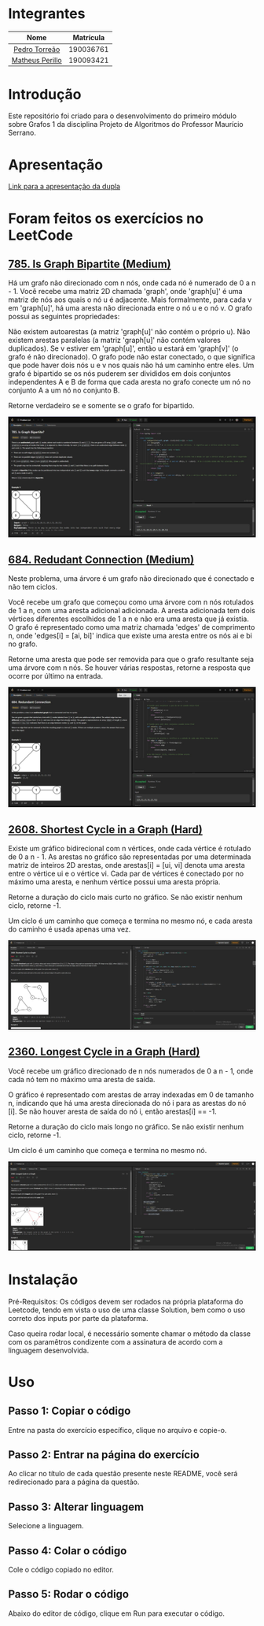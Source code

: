 # Integrantes

|                         Nome                         | Matrícula |
| :--------------------------------------------------: | :-------: |
|  [Pedro Torreão](https://github.com/PedroTorreao21)  | 190036761 |
| [Matheus Perillo](https://github.com/MatheusPerillo) | 190093421 |

# Introdução

Este repositório foi criado para o desenvolvimento do primeiro módulo sobre Grafos 1 da disciplina Projeto de Algoritmos do Professor Maurício Serrano.

# Apresentação

[Link para a apresentação da dupla](https://youtu.be/R7xIfYTEdRc)

# Foram feitos os exercícios no LeetCode

## [785. Is Graph Bipartite (Medium)](https://leetcode.com/problems/is-graph-bipartite/description/)

Há um grafo não direcionado com n nós, onde cada nó é numerado de 0 a n - 1. Você recebe uma matriz 2D chamada 'graph', onde 'graph[u]' é uma matriz de nós aos quais o nó u é adjacente. Mais formalmente, para cada v em 'graph[u]', há uma aresta não direcionada entre o nó u e o nó v. O grafo possui as seguintes propriedades:

Não existem autoarestas (a matriz 'graph[u]' não contém o próprio u).
Não existem arestas paralelas (a matriz 'graph[u]' não contém valores duplicados).
Se v estiver em 'graph[u]', então u estará em 'graph[v]' (o grafo é não direcionado).
O grafo pode não estar conectado, o que significa que pode haver dois nós u e v nos quais não há um caminho entre eles.
Um grafo é bipartido se os nós puderem ser divididos em dois conjuntos independentes A e B de forma que cada aresta no grafo conecte um nó no conjunto A a um nó no conjunto B.

Retorne verdadeiro se e somente se o grafo for bipartido.

![785. Is Graph Bipartite](/images/785.jpeg)

## [684. Redudant Connection (Medium)](https://leetcode.com/problems/redundant-connection/description/)

Neste problema, uma árvore é um grafo não direcionado que é conectado e não tem ciclos.

Você recebe um grafo que começou como uma árvore com n nós rotulados de 1 a n, com uma aresta adicional adicionada. A aresta adicionada tem dois vértices diferentes escolhidos de 1 a n e não era uma aresta que já existia. O grafo é representado como uma matriz chamada 'edges' de comprimento n, onde 'edges[i] = [ai, bi]' indica que existe uma aresta entre os nós ai e bi no grafo.

Retorne uma aresta que pode ser removida para que o grafo resultante seja uma árvore com n nós. Se houver várias respostas, retorne a resposta que ocorre por último na entrada.

![684. Redudant Connection](/images/684.jpeg)

## [2608. Shortest Cycle in a Graph (Hard)](https://leetcode.com/problems/shortest-cycle-in-a-graph/description/)

Existe um gráfico bidirecional com n vértices, onde cada vértice é rotulado de 0 a n - 1. As arestas no gráfico são representadas por uma determinada matriz de inteiros 2D arestas, onde arestas[i] = [ui, vi] denota uma aresta entre o vértice ui e o vértice vi. Cada par de vértices é conectado por no máximo uma aresta, e nenhum vértice possui uma aresta própria.

Retorne a duração do ciclo mais curto no gráfico. Se não existir nenhum ciclo, retorne -1.

Um ciclo é um caminho que começa e termina no mesmo nó, e cada aresta do caminho é usada apenas uma vez.

![2608. Shortest Cycle in a Graph](/images/2608.jpg)

## [2360. Longest Cycle in a Graph (Hard)](https://leetcode.com/problems/longest-cycle-in-a-graph/description/)

Você recebe um gráfico direcionado de n nós numerados de 0 a n - 1, onde cada nó tem no máximo uma aresta de saída.

O gráfico é representado com arestas de array indexadas em 0 de tamanho n, indicando que há uma aresta direcionada do nó i para as arestas do nó [i]. Se não houver aresta de saída do nó i, então arestas[i] == -1.

Retorne a duração do ciclo mais longo no gráfico. Se não existir nenhum ciclo, retorne -1.

Um ciclo é um caminho que começa e termina no mesmo nó.

![2360. Longest Cycle in a Graph](/images/2360.jpg)

# Instalação

Pré-Requisitos: Os códigos devem ser rodados na própria plataforma do Leetcode, tendo em vista o uso de uma classe Solution, bem como o uso correto dos inputs por parte da plataforma.

Caso queira rodar local, é necessário somente chamar o método da classe com os paramêtros condizente com a assinatura de acordo com a linguagem desenvolvida.

# Uso

## Passo 1: Copiar o código

Entre na pasta do exercício específico, clique no arquivo e copie-o.

## Passo 2: Entrar na página do exercício

Ao clicar no título de cada questão presente neste README, você será redirecionado para a página da questão.

## Passo 3: Alterar linguagem

Selecione a linguagem.

## Passo 4: Colar o código

Cole o código copiado no editor.

## Passo 5: Rodar o código

Abaixo do editor de código, clique em Run para executar o código.
